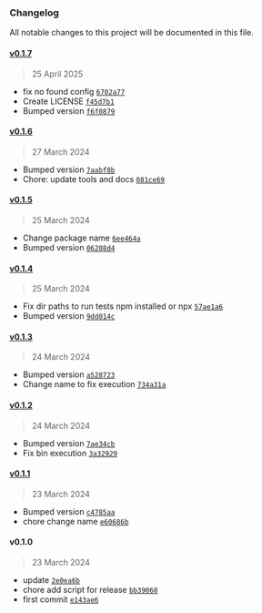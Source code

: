 ### Changelog

All notable changes to this project will be documented in this file. 

#### [v0.1.7](https://github.com/zumerlab/zumerbox-tests/compare/v0.1.6...v0.1.7)

> 25 April 2025

- fix no found config [`6702a77`](https://github.com/zumerlab/zumerbox-tests/commit/6702a770ac33e2381de96f5672b993c4fa91faca)
- Create LICENSE [`f45d7b1`](https://github.com/zumerlab/zumerbox-tests/commit/f45d7b182bf5399913775cf5c1ec9a3956834ec8)
- Bumped version [`f6f0879`](https://github.com/zumerlab/zumerbox-tests/commit/f6f08797368fcc7b3fe4c75db20a1a60ba45f53f)

#### [v0.1.6](https://github.com/zumerlab/zumerbox-tests/compare/v0.1.5...v0.1.6)

> 27 March 2024

- Bumped version [`7aabf8b`](https://github.com/zumerlab/zumerbox-tests/commit/7aabf8bf12040676d421aa60fc548292eeb5fb90)
- Chore: update tools and docs [`081ce69`](https://github.com/zumerlab/zumerbox-tests/commit/081ce69220991062b29a9cf4e5a56fbf77ebadff)

#### [v0.1.5](https://github.com/zumerlab/zumerbox-tests/compare/v0.1.4...v0.1.5)

> 25 March 2024

- Change package name [`6ee464a`](https://github.com/zumerlab/zumerbox-tests/commit/6ee464abfc1a464aab4e1eb28a6a8da6dc31173a)
- Bumped version [`06208d4`](https://github.com/zumerlab/zumerbox-tests/commit/06208d4c481c830bfa1c423f0ac3833697e30fc0)

#### [v0.1.4](https://github.com/zumerlab/zumerbox-tests/compare/v0.1.3...v0.1.4)

> 25 March 2024

- Fix dir paths to run tests npm installed or npx [`57ae1a6`](https://github.com/zumerlab/zumerbox-tests/commit/57ae1a6b7a3e95ca3765166da80ade8dbfc706a7)
- Bumped version [`9dd014c`](https://github.com/zumerlab/zumerbox-tests/commit/9dd014c924f9227e45558bc8fc3f1e4426086ec5)

#### [v0.1.3](https://github.com/zumerlab/zumerbox-tests/compare/v0.1.2...v0.1.3)

> 24 March 2024

- Bumped version [`a528723`](https://github.com/zumerlab/zumerbox-tests/commit/a52872317eddd76aaa3da5c05b9811e3395d8d24)
- Change name to fix execution [`734a31a`](https://github.com/zumerlab/zumerbox-tests/commit/734a31af32ea3d56047cd0c213cbf239be04ac18)

#### [v0.1.2](https://github.com/zumerlab/zumerbox-tests/compare/v0.1.1...v0.1.2)

> 24 March 2024

- Bumped version [`7ae34cb`](https://github.com/zumerlab/zumerbox-tests/commit/7ae34cb1437691121104897858bd04d4361c2262)
- Fix bin execution [`3a32929`](https://github.com/zumerlab/zumerbox-tests/commit/3a32929ccc3e0f35c42d9584cc50b6ee296a127a)

#### [v0.1.1](https://github.com/zumerlab/zumerbox-tests/compare/v0.1.0...v0.1.1)

> 23 March 2024

- Bumped version [`c4785aa`](https://github.com/zumerlab/zumerbox-tests/commit/c4785aa0306271bf1abfd4c0b52a6f57bbed4603)
- chore change name [`e60686b`](https://github.com/zumerlab/zumerbox-tests/commit/e60686b125e732af85bda68fcc6496d51030ad0f)

#### v0.1.0

> 23 March 2024

- update [`2e0ea6b`](https://github.com/zumerlab/zumerbox-tests/commit/2e0ea6ba7c68ee8182ae2cf7f2d7e472a3db45cc)
- chore add script for release [`bb39060`](https://github.com/zumerlab/zumerbox-tests/commit/bb3906096e47c2f7cc5671a18ac9c1d1a43e7718)
- first commit [`e143ae6`](https://github.com/zumerlab/zumerbox-tests/commit/e143ae660a067ff6989d4947a41d42814df7ad9a)
